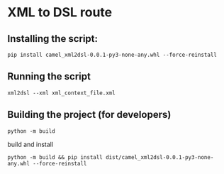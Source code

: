 # XML to DSL route

## Installing the script:

    pip install camel_xml2dsl-0.0.1-py3-none-any.whl --force-reinstall

## Running the script

    xml2dsl --xml xml_context_file.xml

## Building the project (for developers)

    python -m build
    
build and install

    python -m build && pip install dist/camel_xml2dsl-0.0.1-py3-none-any.whl --force-reinstall

